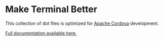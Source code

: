 # Make Terminal Better

This collection of dot files is optimized for [Apache Cordova](http://cordova.apache.org) development. 

[Full documentation available here.](http://ryanjsalva.com/2016/05/15/cordova-dev-environment.html)